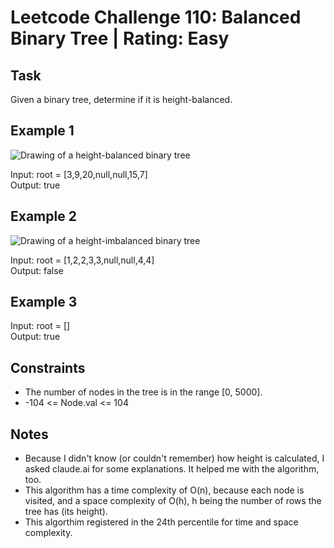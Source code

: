 # Leetcode Challenge 110: Balanced Binary Tree | Rating: Easy

## Task

Given a binary tree, determine if it is height-balanced.

## Example 1

![Drawing of a height-balanced binary tree](https://assets.leetcode.com/uploads/2020/10/06/balance_1.jpg)

Input: root = [3,9,20,null,null,15,7]  
Output: true

## Example 2

![Drawing of a height-imbalanced binary tree](https://assets.leetcode.com/uploads/2020/10/06/balance_2.jpg)

Input: root = [1,2,2,3,3,null,null,4,4]  
Output: false

## Example 3

Input: root = []  
Output: true

## Constraints

- The number of nodes in the tree is in the range [0, 5000].
- -104 <= Node.val <= 104

## Notes

- Because I didn't know (or couldn't remember) how height is calculated, I asked claude.ai for some explanations. It helped me with the algorithm, too.
- This algorithm has a time complexity of O(n), because each node is visited, and a space complexity of O(h), h being the number of rows the tree has (its height).
- This algorthim registered in the 24th percentile for time and space complexity.
